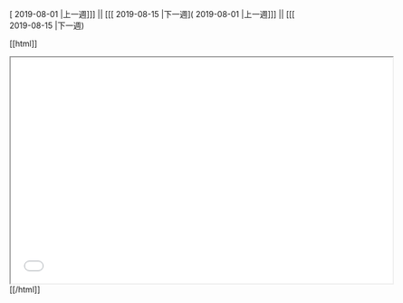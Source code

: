 [ 2019-08-01 |上一週]]] || [[[ 2019-08-15 |下一週]( 2019-08-01 |上一週]]] || [[[ 2019-08-15 |下一週)



[[html]]
<iframe src='<http://pad.hackingthursday.org>  ?showControls=true&showChat=true&showLineNumbers=true&useMonospaceFont=false' width=675 height=400></iframe>
[[/html]]